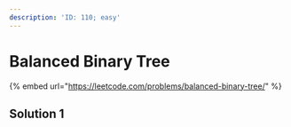 ```yaml
---
description: 'ID: 110; easy'
---
```


# Balanced Binary Tree

{% embed url="https://leetcode.com/problems/balanced-binary-tree/" %}

## Solution 1

```go

```

